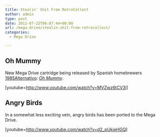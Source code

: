 ```yaml
---
title: Stealin’ Shit From RetroCollect
author: admin
type: post
date: 2012-07-22T06:07:44+00:00
url: /mega-drive/stealin-shit-from-retrocollect/
categories:
  - Mega Drive

---
```

## Oh Mummy

New Mega Drive cartridge being released by Spanish homebrewers [1985Alternativo][1]: [_Oh Mummy_][2].

[youtube=http://www.youtube.com/watch?v=MVZwz6tCV3I]

## Angry Birds

In a somewhat less exciting vein, angry birds has been ported to the Mega Drive.

[youtube=http://www.youtube.com/watch?v=d2_pUkjeHGQ]

 [1]: http://www.1985alternativo.com/
 [2]: http://www.1985alternativo.com/index.php?option=com_virtuemart&view=productdetails&virtuemart_product_id=3&virtuemart_category_id=3&Itemid=59